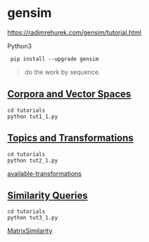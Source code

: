 # gensim
https://radimrehurek.com/gensim/tutorial.html

Python3
```
 pip install --upgrade gensim
```

> do the work by sequence.

## [Corpora and Vector Spaces](https://radimrehurek.com/gensim/tut1.html)

```
cd tutorials
python tut1_1.py
```

## [Topics and Transformations](https://radimrehurek.com/gensim/tut2.html)

```
cd tutorials
python tut2_1.py
```

[available-transformations](https://radimrehurek.com/gensim/tut2.html#available-transformations)

## [Similarity Queries](https://radimrehurek.com/gensim/tut3.html)

```
cd tutorials
python tut3_1.py
```

[MatrixSimilarity](https://radimrehurek.com/gensim/similarities/docsim.html#gensim.similarities.docsim.MatrixSimilarity)